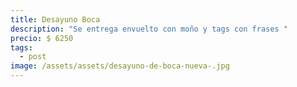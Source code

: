 ```yaml
---
title: Desayuno Boca
description: "Se entrega envuelto con moño y tags con frases "
precio: $ 6250
tags:
  - post
image: /assets/assets/desayuno-de-boca-nueva-.jpg
---
```

